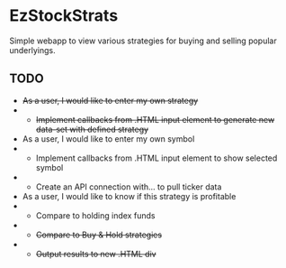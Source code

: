 # EzStockStrats
Simple webapp to view various strategies for buying and selling popular underlyings.

## TODO
- ~~As a user, I would like to enter my own strategy~~
- - ~~Implement callbacks from .HTML input element to generate new data-set with defined strategy~~
- As a user, I would like to enter my own symbol
- - Implement callbacks from .HTML input element to show selected symbol
- - Create an API connection with...<service> to pull ticker data
- As a user, I would like to know if this strategy is profitable
- - Compare to holding index funds
- - ~~Compare to Buy & Hold strategies~~
- - ~~Output results to new .HTML div~~
